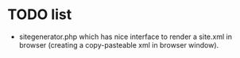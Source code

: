 TODO list
=========

* sitegenerator.php which has nice interface to render a site.xml in browser (creating a copy-pasteable xml in browser window).

